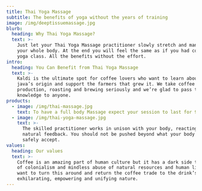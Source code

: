 ```yaml
---
title: Thai Yoga Massage
subtitle: The benefits of yoga without the years of training
image: /img/deeptissuemassage.jpg
blurb:
  heading: Why Thai Yoga Massage?
  text: >-
    Just let your Thai Yoga Massage practitioner slowly stretch and manipulate
    your whole body. At the end you will feel the same as if you had completed a
    yoga class. All the benefits without the effort.
intro:
  heading: You Can Benefit from Thai Yoga Massage
  text: >-
    Kaldi is the ultimate spot for coffee lovers who want to learn about their
    java’s origin and support the farmers that grew it. We take coffee
    production, roasting and brewing seriously and we’re glad to pass that
    knowledge to anyone.
products:
  - image: /img/thai-massage.jpg
    text: To have a full body Massage expect your session to last for 90  minutes
  - image: /img/thai-yoga-massage.jpg
    text: >-
      The skilled practitioner works in unison with your body, reacting to the
      natural feedback. You should not be pushed beyond what your body can
      safely accept.
values:
  heading: Our values
  text: >-
    Coffee is an amazing part of human culture but it has a dark side too – one
    of colonialism and mindless abuse of natural resources and human lives. We
    want to turn this around and return the coffee trade to the drink’s
    exhilarating, empowering and unifying nature.
---
```


